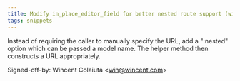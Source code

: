 ```yaml
---
title: Modify in_place_editor_field for better nested route support (wincent.com, e2ac00d)
tags: snippets
---
```


Instead of requiring the caller to manually specify the URL, add a ":nested" option which can be passed a model name. The helper method then constructs a URL appropriately.

Signed-off-by: Wincent Colaiuta &lt;win@wincent.com&gt;
